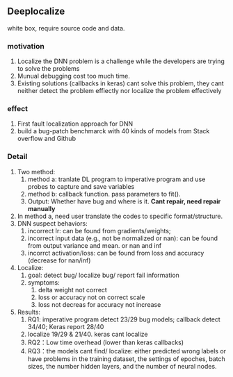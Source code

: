 ## Deeplocalize
white box, require source code and data.
### motivation
1. Localize the DNN problem is a challenge while the developers are trying to solve the problems
2. Munual debugging cost too much time.
3. Existing solutions (callbacks in keras) cant solve this problem, they cant neither detect the problem effiectly nor localize the problem effectively


### effect

1. First fault localization approach for DNN
2. build a bug-patch benchmarck with 40 kinds of models from Stack overflow and Github


### Detail
1. Two method:
   1. method a: tranlate DL program to imperative program and use probes to capture and save variables
   2. method b: callback function. pass parameters to fit().
   3. Output: Whether have bug and where is it. **Cant repair, need repair manually**
2. In method a, need user translate the codes to specific format/structure.
3. DNN suspect behaviors:
   1. incorrect lr: can be found from gradients/weights;
   2. incorrect input data (e.g., not be normalized or nan): can be found from output variance and mean. or nan and inf
   3. incorrct activation/loss: can be found from loss and accuracy (decrease for nan/inf)
4. Localize:
   1. goal: detect bug/ localize bug/ report fail information
   2. symptoms:
      1. delta weight not correct
      2. loss or accuracy not on correct scale
      3. loss not decreas for accuracy not increase
5. Results:
   1. RQ1: imperative program detect 23/29 bug models; callback detect 34/40; Keras report 28/40
   2. localize 19/29 & 21/40. keras cant localize
   3. RQ2：Low time overhead (lower than keras callbacks)
   4. RQ3：the models cant find/ localize: either predicted wrong labels or have problems in the training dataset, the settings of epoches, batch sizes, the number hidden layers, and the number of neural nodes.